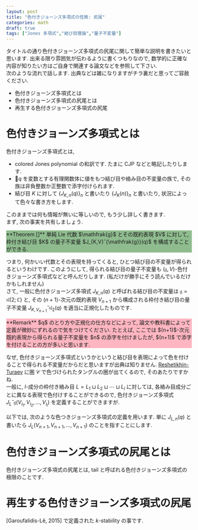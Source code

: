 ```yaml
---
layout: post
title: "色付きジョーンズ多項式の性質: 尻尾"
categories: math
draft: true
tags: ["Jones 多項式","結び目理論","量子不変量"]
---
```


タイトルの通り色付きジョーンズ多項式の尻尾に関して簡単な説明を書きたいと思います. 
出来る限り雰囲気が伝わるように書くつもりなので, 数学的に正確な内容が知りたい方はご自身で関連する論文などを参照して下さい.  
次のような流れで話します. 出典などは雑になりますがチラ裏だと思ってご容赦ください. 

- 色付きジョーンズ多項式とは
- 色付きジョーンズ多項式の尻尾とは
- 再生する色付きジョーンズ多項式の尻尾

# 色付きジョーンズ多項式とは

色付きジョーンズ多項式とは,

- colored Jones polynomial の和訳です. たまに CJP などと略記したりします.
- $q$ を変数とする有理関数体に値をもつ結び目や絡み目の不変量の族で, その族は非負整数か正整数で添字付けられます.
- 結び目 $K$ に対して $\{J_{K,n}(q)\}_{n}$ と書いたり $\{J_{K}(n)\}_n$ と書いたり, 状況によって色々な書き方をします.

このままでは何も情報が無いに等しいので, もう少し詳しく書きます.  
まず, 次の事実を共有しましょう.

<div style="background-color:DarkSeaGreen;">
**Theorem []** 単純 Lie 代数 $\mathfrak{g}$ とその既約表現 $V$ に対して, 枠付き結び目 $K$ の量子不変量 $J_{K,V}ˆ{\mathfrak{g}}(q)$ を構成することができる.
</div>

つまり, 何かいい代数とその表現を持ってくると, ひとつ結び目の不変量が得られるというわけです. このようにして, 得られる結び目の量子不変量も $(\mathfrak{g},V)$-色付きジョーンズ多項式などと呼んだりします. (私だけが勝手にそう読んでいるだけかもしれません)  
さて, 一般に色付きジョーンズ多項式 $J_{K,n}(q)$ と呼ばれる結び目の不変量は $\mathfrak{g}=\mathfrak{sl}(2;\mathbb{C})$ と, その $(n+1)$-次元の既約表現 $V_{n+1}$ から構成される枠付き結び目の量子不変量 $J_{K,V_{n+1}}ˆ{\mathfrak{sl}_{2}}(q)$ を適当に正規化したものです.
<div style="background-color:LightPink;">
**Remark** $q$ のとり方や正規化の仕方などによって, 論文や教科書によって定義が微妙にずれるので気をつけてください. たとえば, ここでは $(n+1)$-次元既約表現から得られる量子不変量を $n$ の添字を付けましたが, $(n+1)$ で添字を付けることの方が多いと思います.  
</div>

なぜ, 色付きジョーンズ多項式というかというと結び目を表現によって色を付けることで得られる不変量だからだと思いますが出典は知りません. [Reshetikhin-Turaev]() に圏 $\mathcal{C}$ で色づけられたタングルの圏が出てくるので, そのあたりですかね.  
一般に, $l$-成分の枠付き絡み目 $L=L_{1}\sqcup L_{2}\sqcup\cdots\sqcup L_{l}$ に対しては, 各絡み目成分ごとに異なる表現で色付けすることができるので, 色付きジョーンズ多項式 $J_{L}ˆ{\mathfrak{g}}(V_{i_{1}},V_{i_{2}},\ldots,V_{i_{l}})$ を定義することができますが.

以下では, 次のような色つきジョーンズ多項式の定義を用います.
単に $J_{L,n}(q)$ と書いたら $J_{L}(V_{n+1},V_{n+1},\ldots,V_{n+1})$ のことを指すことにします.


# 色付きジョーンズ多項式の尻尾とは

色付きジョーンズ多項式の尻尾とは, tail と呼ばれる色付きジョーンズ多項式の極限のことです.

# 再生する色付きジョーンズ多項式の尻尾

[Garoufalidis-Lê, 2015] で定義された $k$-stability の事です.